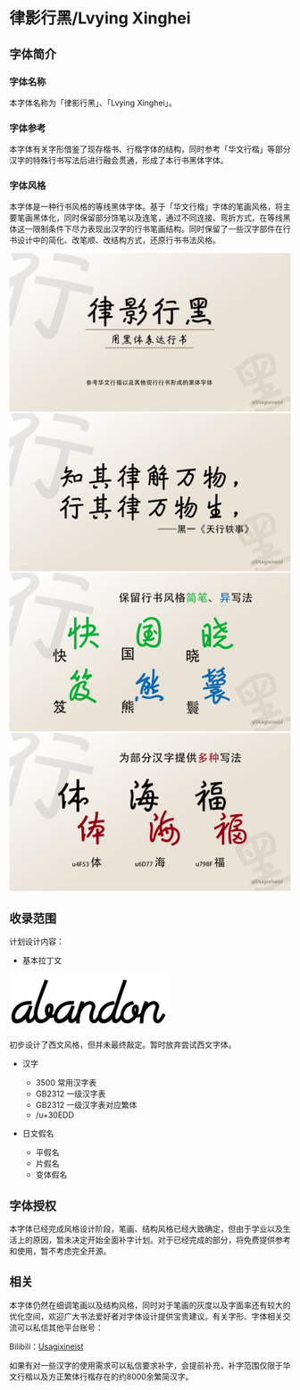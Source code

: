 # 律影行黑/Lvying Xinghei

## 字体简介

### 字体名称

本字体名称为「律影行黑」、「Lvying Xinghei」。

### 字体参考
 
本字体有关字形借鉴了现存楷书、行楷字体的结构，同时参考「华文行楷」等部分汉字的特殊行书写法后进行融会贯通，形成了本行书黑体字体。

### 字体风格

本字体是一种行书风格的等线黑体字体。基于「华文行楷」字体的笔画风格，将主要笔画黑体化，同时保留部分饰笔以及连笔，通过不同连接、弯折方式，在等线黑体这一限制条件下尽力表现出汉字的行书笔画结构。同时保留了一些汉字部件在行书设计中的简化、改笔顺、改结构方式，还原行书书法风格。

<img src="testpic\intro-00.png">

<img src="testpic\intro-01.png">

<img src="testpic\intro-font01.png">

<img src="testpic\intro-font02.png">

## 收录范围

计划设计内容：

- 基本拉丁文

<img src="testpic\e.png" style="height:100px">

初步设计了西文风格，但并未最终敲定。暂时放弃尝试西文字体。

- 汉字

  - 3500 常用汉字表
  - GB2312 一级汉字表
  - GB2312 一级汉字表对应繁体
  - /u+30EDD

- 日文假名

  - 平假名
  - 片假名
  - 变体假名

## 字体授权

本字体已经完成风格设计阶段，笔画、结构风格已经大致确定，但由于学业以及生活上的原因，暂未决定开始全面补字计划。对于已经完成的部分，将免费提供参考和使用，暂不考虑完全开源。

## 相关

本字体仍然在细调笔画以及结构风格，同时对于笔画的灰度以及字面率还有较大的优化空间，欢迎广大书法爱好者对字体设计提供宝贵建议。有关字形、字体相关交流可以私信其他平台账号：

Bilibili：[Usagixineist](https://space.bilibili.com/65508764)

如果有对一些汉字的使用需求可以私信要求补字，会提前补充，补字范围仅限于华文行楷以及方正繁体行楷存在的约8000余繁简汉字。